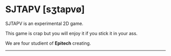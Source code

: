 SJTAPV [sʒtapvø]
=====================

SJTAPV is an experimental 2D game.

This game is crap but you will enjoy it if you stick it in your ass. 

We are four studient of **Epitech** creating.

----------
